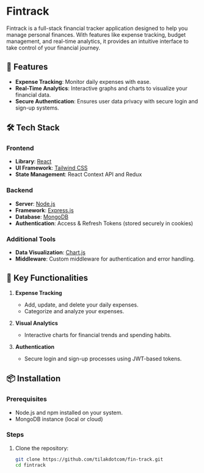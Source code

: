 # Fintrack  

Fintrack is a full-stack financial tracker application designed to help you manage personal finances. With features like expense tracking, budget management, and real-time analytics, it provides an intuitive interface to take control of your financial journey.  

## 🚀 Features  

- **Expense Tracking**: Monitor daily expenses with ease. 
- **Real-Time Analytics**: Interactive graphs and charts to visualize your financial data.  
- **Secure Authentication**: Ensures user data privacy with secure login and sign-up systems.  

## 🛠️ Tech Stack  

### Frontend  
- **Library**: [React](https://reactjs.org/)  
- **UI Framework**: [Tailwind CSS](https://tailwindcss.com/)  
- **State Management**: React Context API and Redux  

### Backend  
- **Server**: [Node.js](https://nodejs.org/)  
- **Framework**: [Express.js](https://expressjs.com/)  
- **Database**: [MongoDB](https://www.mongodb.com/)  
- **Authentication**: Access & Refresh Tokens (stored securely in cookies)  

### Additional Tools  
- **Data Visualization**: [Chart.js](https://www.chartjs.org/)  
- **Middleware**: Custom middleware for authentication and error handling.  

## 🎯 Key Functionalities  

1. **Expense Tracking**  
   - Add, update, and delete your daily expenses.  
   - Categorize and analyze your expenses.  
  

2. **Visual Analytics**  
   - Interactive charts for financial trends and spending habits.  

3. **Authentication**  
   - Secure login and sign-up processes using JWT-based tokens.  

## 📦 Installation  

### Prerequisites  
- Node.js and npm installed on your system.  
- MongoDB instance (local or cloud)  

### Steps  

1. Clone the repository:  
   ```bash
   git clone https://github.com/tilakdotcom/fin-track.git
   cd fintrack

